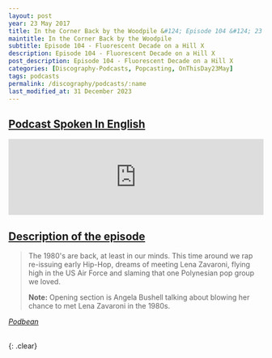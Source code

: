 ```yaml
---
layout: post
year: 23 May 2017
title: In the Corner Back by the Woodpile &#124; Episode 104 &#124; 23 May 2017
maintitle: In the Corner Back by the Woodpile
subtitle: Episode 104 - Fluorescent Decade on a Hill X
description: Episode 104 - Fluorescent Decade on a Hill X
post_description: Episode 104 - Fluorescent Decade on a Hill X
categories: [Discography-Podcasts, Popcasting, OnThisDay23May]
tags: podcasts
permalink: /discography/podcasts/:name
last_modified_at: 31 December 2023
---
```


<h2 id="infobox1"><a href="#infobox1">Podcast Spoken In English</a></h2>

<iframe title="In the Corner Back by the Woodpile #104: Fluorescent Decade on a Hill X" allowtransparency="true" height="150" width="100%" style="border: none; min-width: min(100%, 430px);" scrolling="no" data-name="pb-iframe-player" src="https://www.podbean.com/player-v2/?from=embed&i=hvtwa-6b21ab-pb&share=1&download=1&fonts=Arial&skin=1&font-color=&rtl=0&logo_link=&btn-skin=7&size=150"></iframe>

<h2 id="infobox1"><a href="#infobox1">Description of the episode</a></h2>

<blockquote>
<p>The 1980's are back, at least in our minds. This time around we rap re-issuing early Hip-Hop, dreams of meeting Lena Zavaroni, flying high in the US Air Force and slaming that one Polynesian pop group we loved.</p>
<p><strong>Note:</strong> Opening section is Angela Bushell talking about blowing her chance to met Lena Zavaroni in the 1980s.</p>
</blockquote>
<cite><a class="external-link" href="https://spuncounterguy.podbean.com/e/in-the-corner-back-by-the-woodpile-104-fluorescent-decade-on-a-hill-x/">Podbean</a></cite>

<br />{: .clear}

